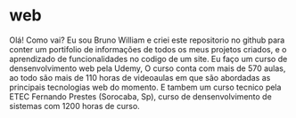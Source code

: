 # web
Olá!
 Como vai?
Eu sou Bruno William e criei este repositorio no github para conter um portifolio de informações de todos os meus projetos criados, e o aprendizado de funcionalidades no codigo de um site.
 Eu faço um curso de densenvolvimento web pela Udemy, O curso conta com mais de 570 aulas, ao todo são mais de 110 horas de videoaulas em que são abordadas as principais tecnologias web do momento. E tambem um curso tecnico pela ETEC Fernando Prestes (Sorocaba, Sp), curso de densenvolvimento de sistemas com 1200 horas de curso.

